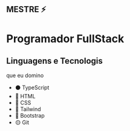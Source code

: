 ## MESTRE ⚡

<h1>Programador FullStack</h1>

<h2>Linguagens e Tecnologis</h2>
que eu domino
<ul>
  <li>⚫️ TypeScript</li>
  <li>🔴 HTML</li>
  <li>🔵 CSS </li>
  <li>🔵 Tailwind </li>
  <li>🔵 Bootstrap</li>
  <li>🟡 Git </li>
</ul>
<!--
**EDUARDOALMEIDARODRIGUES/EDUARDOALMEIDARODRIGUES** is a ✨ _special_ ✨ repository because its `README.md` (this file) appears on your GitHub profile.

Here are some ideas to get you started:

- 🔭 I’m currently working on ...
- 🌱 I’m currently learning ...
- 👯 I’m looking to collaborate on ...
- 🤔 I’m looking for help with ...
- 💬 Ask me about ...
- 📫 How to reach me: ...
- 😄 Pronouns: ...
- ⚡ Fun fact: ...
-->
